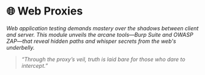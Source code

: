 # 🌐 Web Proxies  
*Web application testing demands mastery over the shadows between client and server. This module unveils the arcane tools—Burp Suite and OWASP ZAP—that reveal hidden paths and whisper secrets from the web's underbelly.*

> *“Through the proxy’s veil, truth is laid bare for those who dare to intercept.”*

